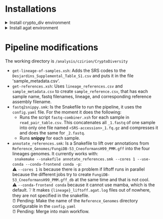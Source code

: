 # Installations
<details>
<summary>Install crypto_div environment </summary>
 
With this `crypto_div.yml` file:
~~~
name: crypto_div
channels:
  - conda-forge
  - defaults
  - bioconda
dependencies:
  - pandas
  - xonsh
  - snakemake
  - snippy
  - liftoff
~~~

Run:
~~~
nohup conda env create -y -f crypto_div.yml &
~~~

When the environment is ready install R:
~~~
conda activate crypto_div
conda install -c r r-essentials
conda deactivate
~~~
And install Graphviz to see Sankemake DAG of jobs in svg
~~~
conda install -c conda-forge graphviz
~~~

</details>

<details>
<summary>Install agat environment </summary>

Run this lines one by one:
~~~
 conda create -n agat
 conda activate agat
 conda install perl-bioperl perl-clone perl-graph perl-lwp-simple perl-carp perl-sort-naturally perl-file-share perl-file-sharedir-install perl-moose perl-yaml perl-lwp-protocol-https -c bioconda
 conda install r-base
 conda install perl-statistics-r -c bioconda
 cpan install bioperl List::MoreUtils Term::ProgressBar
 git clone https://github.com/NBISweden/AGAT.git
 perl Makefile.PL 
 make
 make test
 make install
 conda deactivate
 ~~~
</details>

 # Pipeline modifications
The working directory is `/analysis/czirion/CryptoDiversity`
* `get-lineage-of-samples.xsh`: Adds the SRS codes to the `Desjardins_Supplemental_Table_S1.csv` and puts it in the file 'sample_metadata.csv'.  
* `get-references.xsh`: Uses `lineage_references.csv` and `sample_metadata.csv` to create `sample_reference.csv`, that has each sample name, fastq filenames, lineage, and corresponding reference assembly filename.  
* `fastq2snippy.smk`: Is the Snakefile to run the pipeline, it uses the `config.yaml` file.   For the moment it does the following:  
  * Runs the script `fastq-combiner.xsh` for each sample in `read_pair_table.csv`. This concatenates all `_1.fastq` of one sample into only one file named `<SRS-accession>_1.fq.gz` and compresses it and does the same for `_2.fastq`.  
  * Runs **snippy** for each sample.
* `annotate_references.smk`: Is a Snakefile to lift over annotations from `Reference_Genomes/FungiDB-53_CneoformansH99_PMM.gff` into the four lineages genomes. It currently works with:  
  ` snakemake --snakefile annotate_references.smk --cores 1 --use-conda --conda-frontend conda -p`:  
      ⚠️ `--cores 1` is because there is a problem if liftoff runs in parallel because the different jobs try to create `FungiDB-53_CneoformansH99_PMM.gff_db` at the same time and that is not cool.    
      ⚠️ `--conda-frontend conda` because it cannot use mamba, which is the default.
      ❔  It makes `{lineage}_liftoff.agat.log` files out of nowhere, they are not specified in the snakefile.  
      ⏰ Pending: Make the name of the `Reference_Genomes` directory configurable in the `config.yaml`  
      ⏰ Pending: Merge into main workflow.  
